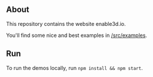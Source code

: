 ## About

This repository contains the website enable3d.io.

You'll find some nice and best examples in [/src/examples](/src/examples).

## Run

To run the demos locally, run `npm install && npm start`.
